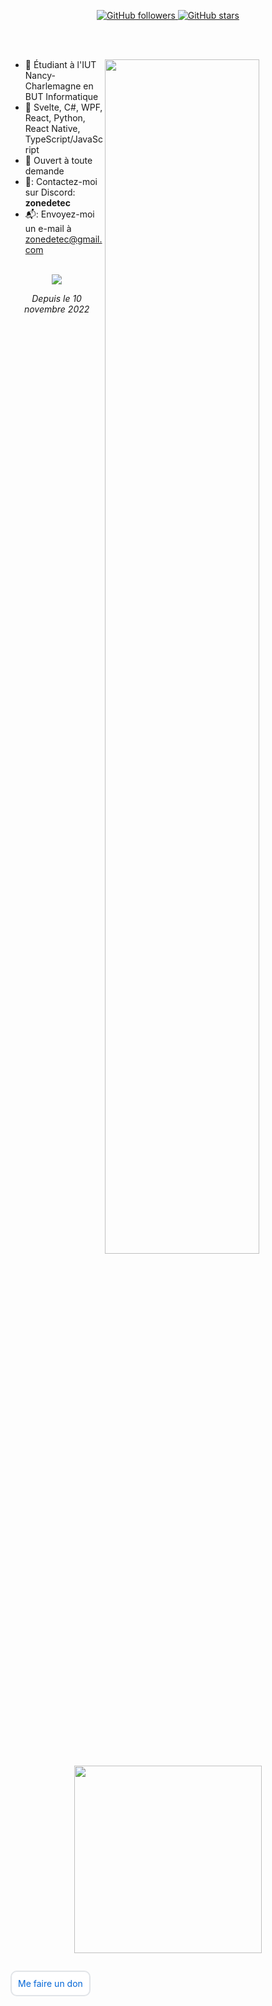 

<p align="center">
  <a href="https://github.com/zonetecde">
    <img alt="GitHub followers" alt="<s>https://www.rayanestaszewski.fr</s>" src="https://img.shields.io/github/followers/zonetecde?style=for-the-badge">
  </a>
  <a href="https://github.com/zonetecde">
    <img alt="GitHub stars" src="https://img.shields.io/github/stars/zonetecde?style=for-the-badge">
  </a>
</p>
<br/><br/>

<div>
<a href="#zonetecde-title">
  <img src="https://wakatime.com/share/@zonetecde/f484fce8-23b4-4268-8e48-9654df42d0b2.png" width="70%" align="right">
</a>

* :office: Étudiant à l'IUT Nancy-Charlemagne en BUT Informatique
* :seedling: Svelte, C#, WPF, React, Python, React Native, TypeScript/JavaScript
* :speech_balloon: Ouvert à toute demande
* 🐧: Contactez-moi sur Discord: **zonedetec**
* 📬: Envoyez-moi un e-mail à zonedetec@gmail.com
</div>


<p align="center"> 
  <br/>
  <a href="https://wakatime.com/@zonetecde">
    <img src="https://wakatime.com/share/@zonetecde/3ec7af37-914d-4574-8d2c-5bfa86510776.png">
  </a>
  <p align="center"><i>Depuis le 10 novembre 2022</i></p>
</p>

<br/>
<p align="center" > 
    <img src="https://github.com/user-attachments/assets/ef2155a8-7ce7-4224-a5a9-9e4e23dac6df" width=300>
</p>

<p align="center" style="background-color: white; border: 2px solid #e1e4e8; border-radius: 10px; display: inline-block; padding: 10px;">
  <a href="https://ko-fi.com/vzero" style="color: #0366d6; text-decoration: none;">
    Me faire un don
  </a>
</p>
